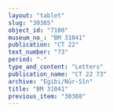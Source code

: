 ```yaml
---
layout: "tablet"
slug: "30385"
object_id: "7100"
museum_no_: "BM 31041"
publication: "CT 22"
text_number: "73"
period: "-"
type_and_content: "Letters"
publication_name: "CT 22 73"
archive: "Egibi/Nūr-Sîn"
title: "BM 31041"
previous_item: "30388"
---
```

